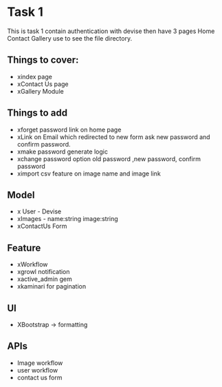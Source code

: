 
# Task 1

This is task 1 contain authentication with devise then have 3 pages Home Contact Gallery use to see the file directory.

## Things to cover:
- xindex page
- xContact Us page
- xGallery Module

## Things to add
- xforget password link on home page
- xLink on Email which redirected to new form ask new password and confirm password.
- xmake password generate logic
- xchange password option old password ,new password, confirm password
- ximport csv feature on image name and image link

## Model
- x User - Devise
- xImages - name:string image:string
- xContactUs Form

## Feature
- xWorkflow
- xgrowl notification
- xactive_admin gem
- xkaminari for pagination

## UI
- XBootstrap -> formatting

## APIs
- Image workflow
- user workflow
- contact us form 
